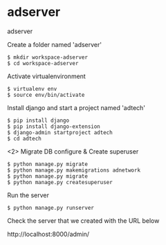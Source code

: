 # adserver
adserver

Create a folder named 'adserver'

```
$ mkdir workspace-adserver
$ cd workspace-adserver
```

Activate virtualenvironment 

```
$ virtualenv env
$ source env/bin/activate
```

Install django and start a project named 'adtech'

```
$ pip install django
$ pip install django-extension
$ django-admin startproject adtech
$ cd adtech
```

<2> 
Migrate DB configure & Create superuser
```
$ python manage.py migrate
$ python manage.py makemigrations adnetwork
$ python manage.py migrate
$ python manage.py createsuperuser
```
Run the server 

``` 
$ python manage.py runserver
```

Check the server that we created with the URL below 

http://localhost:8000/admin/


